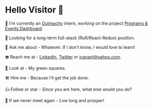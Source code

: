  # Hello Visitor 🤘
    
 🌱 I'm currently an [Outreachy](https://www.outreachy.org) intern, working on the project [Programs & Events Dashboard](https://github.com/WikiEducationFoundation/WikiEduDashboard).
 
 :mega: Looking for a long-term full-stack (RoR/React-Redux) position.
    
 💬 Ask me about - Whatever. If I don't know, I would love to learn!
    
 ☎️ Reach me at - [LinkedIn](https://www.linkedin.com/in/1v4n4/), [Twitter](https://twitter.com/1v4n4) or ivananl@yahoo.com.
    
 👯 Look at - My green squares.
 
 🛠️ Hire me - Because I'll get the job done.
    
 👍 Follow or star - Since you are here, what else would you do?    
   
 🖖 If we never meet again - Live long and prosper!
